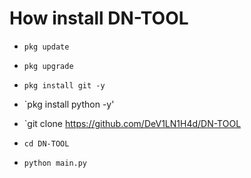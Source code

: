 # How install DN-TOOL

* `pkg update`

* `pkg upgrade`

* `pkg install git -y`

* `pkg install python -y'

* `git clone https://github.com/DeV1LN1H4d/DN-TOOL

* `cd DN-TOOL`

* `python main.py`
